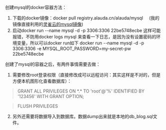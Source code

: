 创建mysql的docker容器方法：
1. 下载的docker镜像：docker pull registry.alauda.cn/alauda/mysql     (我的镜像直接利用的[灵雀云的mysql镜像](https://hub.alauda.cn/repos/alauda/mysql))
2. 启动docker run --name mysql -d -p 3306:3306 22be5748ecbe
这样可能报错，不防用docker logs mysql 来查看一下日志，是因为没有设置密码的环境变量，所以可以docker run如下
docker run --name mysql -d -p 3306:3306 -e MYSQL_ROOT_PASSWORD=my-secret-pw 22be5748ecbe 

创建了mysql的容器之后，有两件事情需要去做：

1. 需要修改root登录权限（直接修改成可以远程访问：其实这样是不对的，但是方便本机图形化查看数据库）：
> GRANT ALL PRIVILEGES ON \*.\* TO 'root'@'%' IDENTIFIED BY '123456' WITH GRANT OPTION;

> FLUSH PRIVILEGES

2. 另外还需要将数据导入到数据库。数据dump出来就是本地的db_blog.sql文件。
